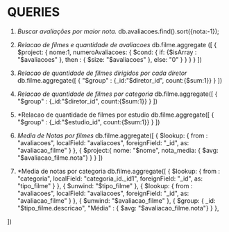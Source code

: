 # QUERIES

1. *Buscar avaliações por maior nota.*
db.avaliacoes.find().sort({nota:-1});


2. *Relacao de filmes e quantidade de avaliacoes*
db.filme.aggregate ([
    {
        $project: {
            nome:1,
            numeroAvaliacoes: { $cond: { if: {$isArray : "$avaliacoes" }, then : { $size: "$avaliacoes" }, else: "0" } } 
        }
    }
])

3. *Relacao de quantidade de filmes dirigidos por cada diretor*
db.filme.aggregate([
    {
        "$group" : {_id:"$diretor_id", count:{$sum:1}}
    }
])


4. *Relacao de quantidade de filmes por categoria*
db.filme.aggregate([
    {
        "$group" : {_id:"$diretor_id", count:{$sum:1}}
    }
])

5. *Relacao de quantidade de filmes por estudio
db.filme.aggregate([
    {
        "$group" : {_id:"$estudio_id", count:{$sum:1}}
    }
])

6. *Media de Notas por filmes*
db.filme.aggregate([
    {
        $lookup: {
            from : "avaliacoes",
            localField: "avaliacoes",
            foreignField: "_id",
            as: "avaliacao_filme"
        }
    },
    {
        $project:{
            nome: "$nome",
            nota_media: { $avg: "$avaliacao_filme.nota"}
        }
    }
])


7. *Media de notas por categoria
db.filme.aggregate([
    {
        $lookup: {
                from : "categoria",
                localField: "categoria_id._id1",
                foreignField: "_id",
                as: "tipo_filme"
        }
    },
    {
        $unwind: "$tipo_filme"
    },
    {
        $lookup: {
                from : "avaliacoes",
                localField: "avaliacoes",
                foreignField: "_id",
                as: "avaliacao_filme"
        }
    },
    {
        $unwind: "$avaliacao_filme"
    },
    {
        $group: {
            _id: "$tipo_filme.descricao",
            "Média" : { $avg: "$avaliacao_filme.nota"}
        }
    },
   
])
